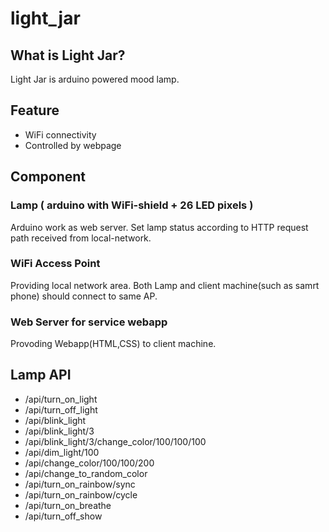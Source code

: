light_jar
=========
## What is Light Jar?
Light Jar is arduino powered mood lamp.

## Feature
- WiFi connectivity
- Controlled by webpage

## Component
### Lamp ( arduino with WiFi-shield + 26 LED pixels )
Arduino work as web server. Set lamp status according to HTTP request path received from local-network.
### WiFi Access Point
Providing local network area. Both Lamp and client machine(such as samrt phone) should connect to same AP.
### Web Server for service webapp
Provoding Webapp(HTML,CSS) to client machine.

## Lamp API
- /api/turn_on_light 
- /api/turn_off_light		
- /api/blink_light		
- /api/blink_light/3 		
- /api/blink_light/3/change_color/100/100/100	 
- /api/dim_light/100		
- /api/change_color/100/100/200		
- /api/change_to_random_color		
- /api/turn_on_rainbow/sync		
- /api/turn_on_rainbow/cycle		
- /api/turn_on_breathe	
- /api/turn_off_show		


